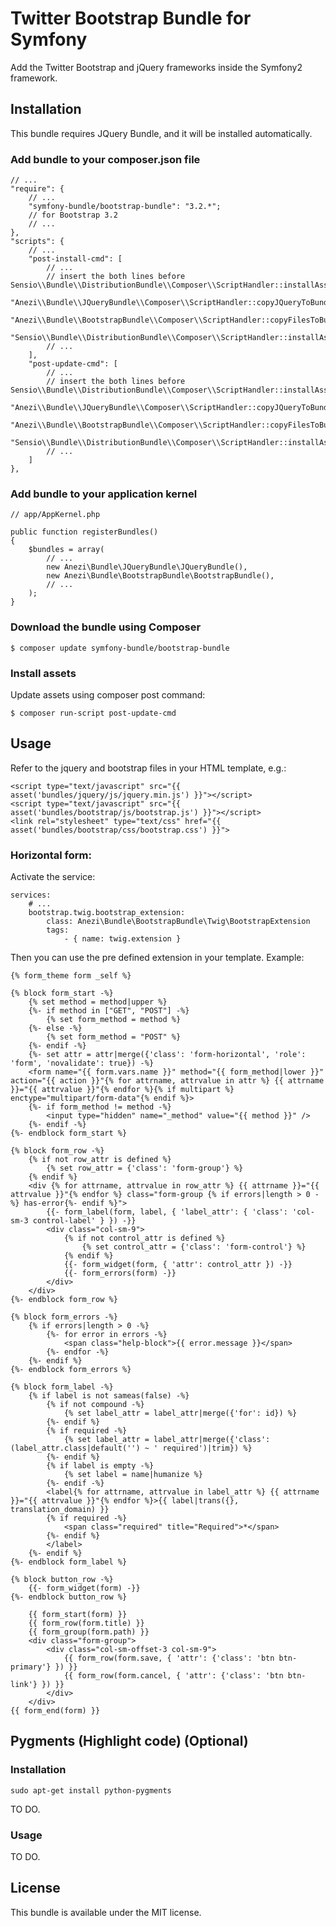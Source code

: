 Twitter Bootstrap Bundle for Symfony
=========================

Add the Twitter Bootstrap and jQuery frameworks inside the Symfony2 framework.

Installation
------------

This bundle requires JQuery Bundle, and it will be installed automatically.

### Add bundle to your composer.json file

    // ...
    "require": {
        // ...
        "symfony-bundle/bootstrap-bundle": "3.2.*";
        // for Bootstrap 3.2
        // ...
    },
    "scripts": {
        // ...
        "post-install-cmd": [
            // ...
            // insert the both lines before Sensio\\Bundle\\DistributionBundle\\Composer\\ScriptHandler::installAssets
            "Anezi\\Bundle\\JQueryBundle\\Composer\\ScriptHandler::copyJQueryToBundle",
            "Anezi\\Bundle\\BootstrapBundle\\Composer\\ScriptHandler::copyFilesToBundle",
            "Sensio\\Bundle\\DistributionBundle\\Composer\\ScriptHandler::installAssets",
            // ...
        ],
        "post-update-cmd": [
            // ...
            // insert the both lines before Sensio\\Bundle\\DistributionBundle\\Composer\\ScriptHandler::installAssets
            "Anezi\\Bundle\\JQueryBundle\\Composer\\ScriptHandler::copyJQueryToBundle",
            "Anezi\\Bundle\\BootstrapBundle\\Composer\\ScriptHandler::copyFilesToBundle",
            "Sensio\\Bundle\\DistributionBundle\\Composer\\ScriptHandler::installAssets",
            // ...
        ]
    },

### Add bundle to your application kernel

    // app/AppKernel.php
    
    public function registerBundles()
    {
        $bundles = array(
            // ...
            new Anezi\Bundle\JQueryBundle\JQueryBundle(),
            new Anezi\Bundle\BootstrapBundle\BootstrapBundle(),
            // ...
        );
    }

### Download the bundle using Composer

    $ composer update symfony-bundle/bootstrap-bundle
    
### Install assets

Update assets using composer post command:

    $ composer run-script post-update-cmd

Usage
-----

Refer to the jquery and bootstrap files in your HTML template, e.g.:

    <script type="text/javascript" src="{{ asset('bundles/jquery/js/jquery.min.js') }}"></script>
    <script type="text/javascript" src="{{ asset('bundles/bootstrap/js/bootstrap.js') }}"></script>
    <link rel="stylesheet" type="text/css" href="{{ asset('bundles/bootstrap/css/bootstrap.css') }}">

### Horizontal form:

Activate the service:

    services:
        # ...
        bootstrap.twig.bootstrap_extension:
            class: Anezi\Bundle\BootstrapBundle\Twig\BootstrapExtension
            tags:
                - { name: twig.extension }

Then you can use the pre defined extension in your template. Example:

    {% form_theme form _self %}
    
    {% block form_start -%}
        {% set method = method|upper %}
        {%- if method in ["GET", "POST"] -%}
            {% set form_method = method %}
        {%- else -%}
            {% set form_method = "POST" %}
        {%- endif -%}
        {%- set attr = attr|merge({'class': 'form-horizontal', 'role': 'form', 'novalidate': true}) -%}
        <form name="{{ form.vars.name }}" method="{{ form_method|lower }}" action="{{ action }}"{% for attrname, attrvalue in attr %} {{ attrname }}="{{ attrvalue }}"{% endfor %}{% if multipart %} enctype="multipart/form-data"{% endif %}>
        {%- if form_method != method -%}
            <input type="hidden" name="_method" value="{{ method }}" />
        {%- endif -%}
    {%- endblock form_start %}
    
    {% block form_row -%}
        {% if not row_attr is defined %}
            {% set row_attr = {'class': 'form-group'} %}
        {% endif %}
        <div {% for attrname, attrvalue in row_attr %} {{ attrname }}="{{ attrvalue }}"{% endfor %} class="form-group {% if errors|length > 0 -%} has-error{%- endif %}">
            {{- form_label(form, label, { 'label_attr': { 'class': 'col-sm-3 control-label' } }) -}}
            <div class="col-sm-9">
                {% if not control_attr is defined %}
                    {% set control_attr = {'class': 'form-control'} %}
                {% endif %}
                {{- form_widget(form, { 'attr': control_attr }) -}}
                {{- form_errors(form) -}}
            </div>
        </div>
    {%- endblock form_row %}
    
    {% block form_errors -%}
        {% if errors|length > 0 -%}
            {%- for error in errors -%}
                <span class="help-block">{{ error.message }}</span>
            {%- endfor -%}
        {%- endif %}
    {%- endblock form_errors %}
    
    {% block form_label -%}
        {% if label is not sameas(false) -%}
            {% if not compound -%}
                {% set label_attr = label_attr|merge({'for': id}) %}
            {%- endif %}
            {% if required -%}
                {% set label_attr = label_attr|merge({'class': (label_attr.class|default('') ~ ' required')|trim}) %}
            {%- endif %}
            {% if label is empty -%}
                {% set label = name|humanize %}
            {%- endif -%}
            <label{% for attrname, attrvalue in label_attr %} {{ attrname }}="{{ attrvalue }}"{% endfor %}>{{ label|trans({}, translation_domain) }}
            {% if required -%}
                <span class="required" title="Required">*</span>
            {%- endif %}
            </label>
        {%- endif %}
    {%- endblock form_label %}
    
    {% block button_row -%}
        {{- form_widget(form) -}}
    {%- endblock button_row %}
    
        {{ form_start(form) }}
        {{ form_row(form.title) }}
        {{ form_group(form.path) }}
        <div class="form-group">
            <div class="col-sm-offset-3 col-sm-9">
                {{ form_row(form.save, { 'attr': {'class': 'btn btn-primary'} }) }}
                {{ form_row(form.cancel, { 'attr': {'class': 'btn btn-link'} }) }}
            </div>
        </div>
    {{ form_end(form) }}


Pygments (Highlight code) (Optional)
--------
### Installation

    sudo apt-get install python-pygments

TO DO.

### Usage

TO DO.

License
-------

This bundle is available under the MIT license.
